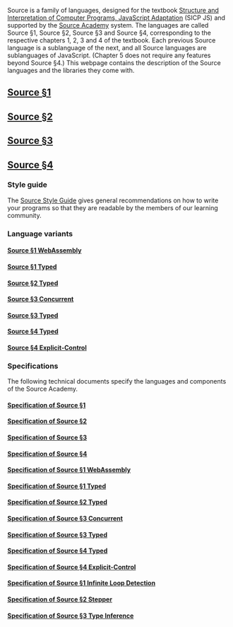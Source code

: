   Source is a family of languages, designed for the textbook
  <a href="https://sourceacademy.org/sicpjs">Structure and Interpretation
  of Computer Programs, JavaScript Adaptation</a> (SICP JS) and supported by the
  <a href="https://sourceacademy.org">Source Academy</a> system.  The languages are
  called Source §1, Source §2, Source §3 and Source §4, corresponding to the
  respective chapters 1, 2, 3 and 4 of the textbook. Each previous Source
  language is a sublanguage of the next, and all Source languages are
  sublanguages of JavaScript. (Chapter 5 does not require any features beyond
  Source §4.) This webpage contains the description of the Source languages
  and the libraries they come with.

## <a href="source_1/">Source §1</a>
  
## <a href="source_2/">Source §2</a>

## <a href="source_3/">Source §3</a>

## <a href="source_4/">Source §4</a>

### Style guide

The <a href="source_styleguide.pdf">Source Style Guide</a> gives general
recommendations on how to write your programs so that they are readable by
the members of our learning community.

### Language variants

#### <a href="source_1_wasm/">Source §1 WebAssembly</a>

#### <a href="source_1_typed/">Source §1 Typed</a>
  
#### <a href="source_2_typed/">Source §2 Typed</a>

#### <a href="source_3_concurrent/">Source §3 Concurrent</a>

#### <a href="source_3_typed/">Source §3 Typed</a>

#### <a href="source_4_typed/">Source §4 Typed</a>

#### <a href="source_4_explicit-control/">Source §4 Explicit-Control</a>

### Specifications

The following technical documents specify the languages and components of
the Source Academy. 

#### <a href="source_1.pdf">Specification of Source §1</a>
  
#### <a href="source_2.pdf">Specification of Source §2</a>
  
#### <a href="source_3.pdf">Specification of Source §3</a>
  
#### <a href="source_4.pdf">Specification of Source §4</a>
  
#### <a href="source_1_wasm.pdf">Specification of Source §1 WebAssembly</a>

#### <a href="source_1_typed.pdf">Specification of Source §1 Typed</a>
  
#### <a href="source_2_typed.pdf">Specification of Source §2 Typed</a>

#### <a href="source_3_concurrent.pdf">Specification of Source §3 Concurrent</a>

#### <a href="source_3_typed.pdf">Specification of Source §3 Typed</a>

#### <a href="source_4_typed.pdf">Specification of Source §4 Typed</a>

#### <a href="source_4_explicitcontrol.pdf">Specification of Source §4 Explicit-Control</a>

#### <a href="source_1_infinite_loop_detection.pdf">Specification of Source §1 Infinite Loop Detection</a>

#### <a href="source_2_stepper.pdf">Specification of Source §2 Stepper</a>

#### <a href="source_3_type_inference.pdf">Specification of Source §3 Type Inference</a>

